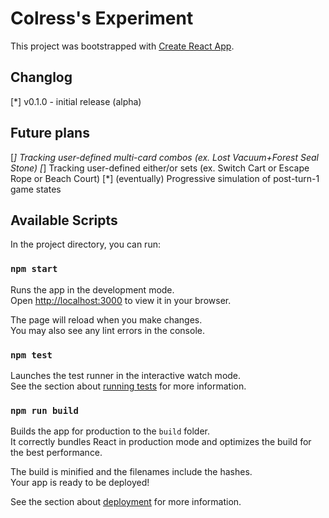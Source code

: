 # Colress's Experiment

This project was bootstrapped with [Create React App](https://github.com/facebook/create-react-app).

## Changlog

[*] v0.1.0 - initial release (alpha)

## Future plans

[*] Tracking user-defined multi-card combos (ex. Lost Vacuum+Forest Seal Stone)
[*] Tracking user-defined either/or sets (ex. Switch Cart or Escape Rope or Beach Court)
[*] (eventually) Progressive simulation of post-turn-1 game states

## Available Scripts

In the project directory, you can run:

### `npm start`

Runs the app in the development mode.\
Open [http://localhost:3000](http://localhost:3000) to view it in your browser.

The page will reload when you make changes.\
You may also see any lint errors in the console.

### `npm test`

Launches the test runner in the interactive watch mode.\
See the section about [running tests](https://facebook.github.io/create-react-app/docs/running-tests) for more information.

### `npm run build`

Builds the app for production to the `build` folder.\
It correctly bundles React in production mode and optimizes the build for the best performance.

The build is minified and the filenames include the hashes.\
Your app is ready to be deployed!

See the section about [deployment](https://facebook.github.io/create-react-app/docs/deployment) for more information.